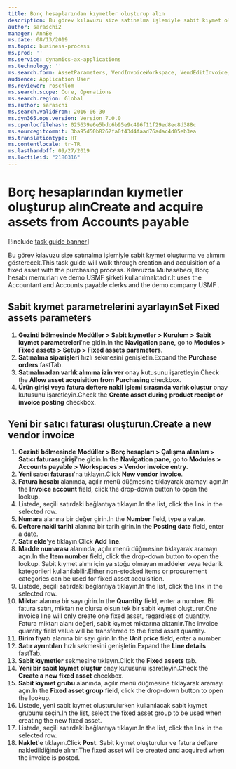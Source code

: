```yaml
---
title: Borç hesaplarından kıymetler oluşturup alın
description: Bu görev kılavuzu size satınalma işlemiyle sabit kıymet oluşturma ve alımını gösterecek.
author: saraschi2
manager: AnnBe
ms.date: 08/13/2019
ms.topic: business-process
ms.prod: ''
ms.service: dynamics-ax-applications
ms.technology: ''
ms.search.form: AssetParameters, VendInvoiceWorkspace, VendEditInvoice, VendTableLookup, InventItemIdLookupSimple, AssetTable
audience: Application User
ms.reviewer: roschlom
ms.search.scope: Core, Operations
ms.search.region: Global
ms.author: saraschi
ms.search.validFrom: 2016-06-30
ms.dyn365.ops.version: Version 7.0.0
ms.openlocfilehash: 025639e6e5bdc6b95e9c496f11f29ed8ec8d388c
ms.sourcegitcommit: 3ba95d50b8262fa0f43d4faad76adac4d05eb3ea
ms.translationtype: HT
ms.contentlocale: tr-TR
ms.lasthandoff: 09/27/2019
ms.locfileid: "2180316"
---
```

# <a name="create-and-acquire-assets-from-accounts-payable"></a><span data-ttu-id="e9a8d-103">Borç hesaplarından kıymetler oluşturup alın</span><span class="sxs-lookup"><span data-stu-id="e9a8d-103">Create and acquire assets from Accounts payable</span></span>

[!include [task guide banner](../../includes/task-guide-banner.md)]

<span data-ttu-id="e9a8d-104">Bu görev kılavuzu size satınalma işlemiyle sabit kıymet oluşturma ve alımını gösterecek.</span><span class="sxs-lookup"><span data-stu-id="e9a8d-104">This task guide will walk through creation and acquisition of a fixed asset with the purchasing process.</span></span>  <span data-ttu-id="e9a8d-105">Kılavuzda Muhasebeci, Borç hesabı memurları ve demo USMF şirketi kullanılmaktadır.</span><span class="sxs-lookup"><span data-stu-id="e9a8d-105">It uses the Accountant and Accounts payable clerks and the demo company USMF .</span></span>


## <a name="set-fixed-assets-parameters"></a><span data-ttu-id="e9a8d-106">Sabit kıymet parametrelerini ayarlayın</span><span class="sxs-lookup"><span data-stu-id="e9a8d-106">Set Fixed assets parameters</span></span>
1. <span data-ttu-id="e9a8d-107">**Gezinti bölmesinde** **Modüller > Sabit kıymetler > Kurulum > Sabit kıymet parametreleri**'ne gidin.</span><span class="sxs-lookup"><span data-stu-id="e9a8d-107">In the **Navigation pane**, go to **Modules > Fixed assets > Setup > Fixed assets parameters**.</span></span>
2. <span data-ttu-id="e9a8d-108">**Satınalma siparişleri** hızlı sekmesini genişletin.</span><span class="sxs-lookup"><span data-stu-id="e9a8d-108">Expand the **Purchase orders** fastTab.</span></span>
3. <span data-ttu-id="e9a8d-109">**Satınalmadan varlık alımına izin ver** onay kutusunu işaretleyin.</span><span class="sxs-lookup"><span data-stu-id="e9a8d-109">Check the **Allow asset acquisition from Purchasing** checkbox.</span></span>
4. <span data-ttu-id="e9a8d-110">**Ürün girişi veya fatura deftere nakil işlemi sırasında varlık oluştur** onay kutusunu işaretleyin.</span><span class="sxs-lookup"><span data-stu-id="e9a8d-110">Check the **Create asset during product receipt or invoice posting** checkbox.</span></span>

## <a name="create-a-new-vendor-invoice"></a><span data-ttu-id="e9a8d-111">Yeni bir satıcı faturası oluşturun.</span><span class="sxs-lookup"><span data-stu-id="e9a8d-111">Create a new vendor invoice</span></span>
1. <span data-ttu-id="e9a8d-112">**Gezinti bölmesinde** **Modüller > Borç hesapları > Çalışma alanları > Satıcı faturası girişi**'ne gidin.</span><span class="sxs-lookup"><span data-stu-id="e9a8d-112">In the **Navigation pane**, go to **Modules > Accounts payable > Workspaces > Vendor invoice entry**.</span></span>
2. <span data-ttu-id="e9a8d-113">**Yeni satıcı faturası**'na tıklayın.</span><span class="sxs-lookup"><span data-stu-id="e9a8d-113">Click **New vendor invoice**.</span></span>
3. <span data-ttu-id="e9a8d-114">**Fatura hesabı** alanında, açılır menü düğmesine tıklayarak aramayı açın.</span><span class="sxs-lookup"><span data-stu-id="e9a8d-114">In the **Invoice account** field, click the drop-down button to open the lookup.</span></span>
4. <span data-ttu-id="e9a8d-115">Listede, seçili satırdaki bağlantıya tıklayın.</span><span class="sxs-lookup"><span data-stu-id="e9a8d-115">In the list, click the link in the selected row.</span></span>
5. <span data-ttu-id="e9a8d-116">**Numara** alanına bir değer girin.</span><span class="sxs-lookup"><span data-stu-id="e9a8d-116">In the **Number** field, type a value.</span></span>
6. <span data-ttu-id="e9a8d-117">**Deftere nakil tarihi** alanına bir tarih girin.</span><span class="sxs-lookup"><span data-stu-id="e9a8d-117">In the **Posting date** field, enter a date.</span></span>
7. <span data-ttu-id="e9a8d-118">**Satır ekle**'ye tıklayın.</span><span class="sxs-lookup"><span data-stu-id="e9a8d-118">Click **Add line**.</span></span>
8. <span data-ttu-id="e9a8d-119">**Madde numarası** alanında, açılır menü düğmesine tıklayarak aramayı açın.</span><span class="sxs-lookup"><span data-stu-id="e9a8d-119">In the **Item number** field, click the drop-down button to open the lookup.</span></span> <span data-ttu-id="e9a8d-120">Sabit kıymet alımı için ya stoğu olmayan maddeler veya tedarik kategorileri kullanılabilir.</span><span class="sxs-lookup"><span data-stu-id="e9a8d-120">Either non-stocked items or procurement categories can be used for fixed asset acquisition.</span></span>  
9. <span data-ttu-id="e9a8d-121">Listede, seçili satırdaki bağlantıya tıklayın.</span><span class="sxs-lookup"><span data-stu-id="e9a8d-121">In the list, click the link in the selected row.</span></span>
10. <span data-ttu-id="e9a8d-122">**Miktar** alanına bir sayı girin.</span><span class="sxs-lookup"><span data-stu-id="e9a8d-122">In the **Quantity** field, enter a number.</span></span> <span data-ttu-id="e9a8d-123">Bir fatura satırı, miktarı ne olursa olsun tek bir sabit kıymet oluşturur.</span><span class="sxs-lookup"><span data-stu-id="e9a8d-123">One invoice line will only create one fixed asset, regardless of quantity.</span></span> <span data-ttu-id="e9a8d-124">Fatura miktarı alanı değeri, sabit kıymet miktarına aktarılır.</span><span class="sxs-lookup"><span data-stu-id="e9a8d-124">The invoice quantity field value will be transferred to the fixed asset quantity.</span></span>  
11. <span data-ttu-id="e9a8d-125">**Birim fiyatı** alanına bir sayı girin.</span><span class="sxs-lookup"><span data-stu-id="e9a8d-125">In the **Unit price** field, enter a number.</span></span>
12. <span data-ttu-id="e9a8d-126">**Satır ayrıntıları** hızlı sekmesini genişletin.</span><span class="sxs-lookup"><span data-stu-id="e9a8d-126">Expand the **Line details** fastTab.</span></span>
13. <span data-ttu-id="e9a8d-127">**Sabit kıymetler** sekmesine tıklayın.</span><span class="sxs-lookup"><span data-stu-id="e9a8d-127">Click the **Fixed assets** tab.</span></span>
14. <span data-ttu-id="e9a8d-128">**Yeni bir sabit kıymet oluştur** onay kutusunu işaretleyin.</span><span class="sxs-lookup"><span data-stu-id="e9a8d-128">Check the **Create a new fixed asset** checkbox.</span></span>
15. <span data-ttu-id="e9a8d-129">**Sabit kıymet grubu** alanında, açılır menü düğmesine tıklayarak aramayı açın.</span><span class="sxs-lookup"><span data-stu-id="e9a8d-129">In the **Fixed asset group** field, click the drop-down button to open the lookup.</span></span>
16. <span data-ttu-id="e9a8d-130">Listede, yeni sabit kıymet oluşturulurken kullanılacak sabit kıymet grubunu seçin.</span><span class="sxs-lookup"><span data-stu-id="e9a8d-130">In the list, select the fixed asset group to be used when creating the new fixed asset.</span></span>
17. <span data-ttu-id="e9a8d-131">Listede, seçili satırdaki bağlantıya tıklayın.</span><span class="sxs-lookup"><span data-stu-id="e9a8d-131">In the list, click the link in the selected row.</span></span>
18. <span data-ttu-id="e9a8d-132">**Naklet**'e tıklayın.</span><span class="sxs-lookup"><span data-stu-id="e9a8d-132">Click **Post**.</span></span> <span data-ttu-id="e9a8d-133">Sabit kıymet oluşturulur ve fatura deftere nakledildiğinde alınır.</span><span class="sxs-lookup"><span data-stu-id="e9a8d-133">The fixed asset will be created and acquired when the invoice is posted.</span></span>  

